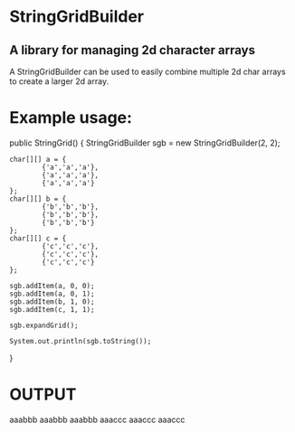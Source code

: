 # StringGridBuilder
A library for managing 2d character arrays
-------------------------------------------

A StringGridBuilder can be used to easily combine multiple 2d char arrays to create a larger 2d array.

# Example usage:

public StringGrid() {
    StringGridBuilder sgb = new StringGridBuilder(2, 2);
   
    char[][] a = {
            {'a','a','a'},
            {'a','a','a'},
            {'a','a','a'}
    };
    char[][] b = {
            {'b','b','b'},
            {'b','b','b'},
            {'b','b','b'}
    };
    char[][] c = {
            {'c','c','c'},
            {'c','c','c'},
            {'c','c','c'}
    };
    
    sgb.addItem(a, 0, 0);
    sgb.addItem(a, 0, 1);
    sgb.addItem(b, 1, 0);
    sgb.addItem(c, 1, 1);
      
    sgb.expandGrid();
    
    System.out.println(sgb.toString());
}

# OUTPUT

aaabbb
aaabbb
aaabbb
aaaccc
aaaccc
aaaccc
